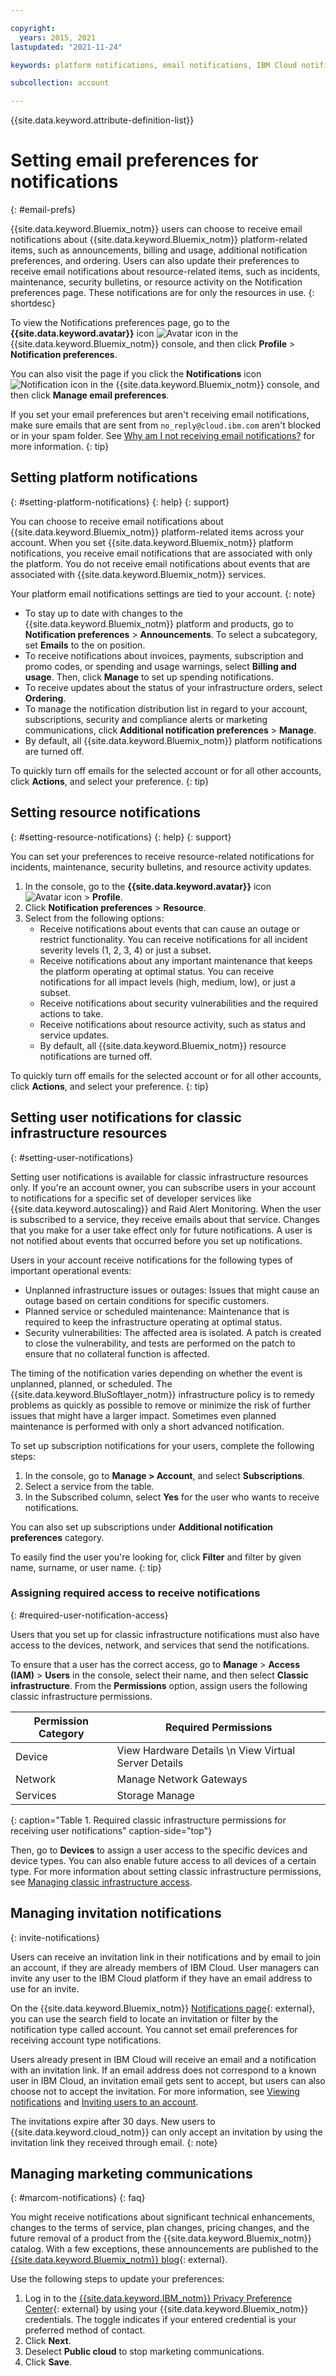 ```yaml
---

copyright:
  years: 2015, 2021
lastupdated: "2021-11-24"

keywords: platform notifications, email notifications, IBM Cloud notifications, notification preferences, email preferences, user notifications, infrastructure notifications

subcollection: account

---
```


{{site.data.keyword.attribute-definition-list}}


# Setting email preferences for notifications
{: #email-prefs}

{{site.data.keyword.Bluemix_notm}} users can choose to receive email notifications about {{site.data.keyword.Bluemix_notm}} platform-related items, such as announcements, billing and usage, additional notification preferences, and ordering. Users can also update their preferences to receive email notifications about resource-related items, such as incidents, maintenance, security bulletins, or resource activity on the Notification preferences page. These notifications are for only the resources in use.
{: shortdesc}

To view the Notifications preferences page, go to the **{{site.data.keyword.avatar}}** icon ![Avatar icon](../icons/i-avatar-icon.svg "Avatar") in the {{site.data.keyword.Bluemix_notm}} console, and then click **Profile** > **Notification preferences**.

You can also visit the page if you click the **Notifications** icon ![Notification icon](../icons/Notification.svg "Notification") in the {{site.data.keyword.Bluemix_notm}} console, and then click **Manage email preferences**.

If you set your email preferences but aren't receiving email notifications, make sure emails that are sent from `no_reply@cloud.ibm.com` aren't blocked or in your spam folder. See [Why am I not receiving email notifications?](/docs/account?topic=account-ts_email_notifications) for more information. 
{: tip}

## Setting platform notifications
{: #setting-platform-notifications}
{: help} 
{: support}

You can choose to receive email notifications about {{site.data.keyword.Bluemix_notm}} platform-related items across your account. When you set {{site.data.keyword.Bluemix_notm}} platform notifications, you receive email notifications that are associated with only the platform. You do not receive email notifications about events that are associated with {{site.data.keyword.Bluemix_notm}} services.

Your platform email notifications settings are tied to your account.
{: note}

* To stay up to date with changes to the {{site.data.keyword.Bluemix_notm}} platform and products, go to **Notification preferences** > **Announcements**. To select a subcategory, set **Emails** to the on position.
* To receive notifications about invoices, payments, subscription and promo codes, or spending and usage warnings, select **Billing and usage**. Then, click **Manage** to set up spending notifications.
* To receive updates about the status of your infrastructure orders, select **Ordering**.  
* To manage the notification distribution list in regard to your account, subscriptions, security and compliance alerts or marketing communications, click **Additional notification preferences** > **Manage**.
* By default, all {{site.data.keyword.Bluemix_notm}} platform notifications are turned off.

To quickly turn off emails for the selected account or for all other accounts, click **Actions**, and select your preference.
{: tip}
  
## Setting resource notifications
{: #setting-resource-notifications}
{: help} 
{: support}

You can set your preferences to receive resource-related notifications for incidents, maintenance, security bulletins, and resource activity updates.  

1. In the console, go to the **{{site.data.keyword.avatar}}** icon ![Avatar icon](../icons/i-avatar-icon.svg "Avatar") &gt; **Profile**.
2. Click **Notification preferences** > **Resource**.
3. Select from the following options: 
   * Receive notifications about events that can cause an outage or restrict functionality. You can receive notifications for all incident severity levels (1, 2, 3, 4) or just a subset. 
   * Receive notifications about any important maintenance that keeps the platform operating at optimal status. You can receive notifications for all impact levels (high, medium, low), or just a subset.
   * Receive notifications about security vulnerabilities and the required actions to take.
   * Receive notifications about resource activity, such as status and service updates. 
   * By default, all {{site.data.keyword.Bluemix_notm}} resource notifications are turned off.
  
To quickly turn off emails for the selected account or for all other accounts, click **Actions**, and select your preference.
{: tip}

## Setting user notifications for classic infrastructure resources
{: #setting-user-notifications}

Setting user notifications is available for classic infrastructure resources only. If you're an account owner, you can subscribe users in your account to notifications for a specific set of developer services like {{site.data.keyword.autoscaling}} and Raid Alert Monitoring. When the user is subscribed to a service, they receive emails about that service. Changes that you make for a user take effect only for future notifications. A user is not notified about events that occurred before you set up notifications.

Users in your account receive notifications for the following types of important operational events:

* Unplanned infrastructure issues or outages: Issues that might cause an outage based on certain conditions for specific customers.
* Planned service or scheduled maintenance: Maintenance that is required to keep the infrastructure operating at optimal status.
* Security vulnerabilities: The affected area is isolated. A patch is created to close the vulnerability, and tests are performed on the patch to ensure that no collateral function is affected.

The timing of the notification varies depending on whether the event is unplanned, planned, or scheduled. The {{site.data.keyword.BluSoftlayer_notm}} infrastructure policy is to remedy problems as quickly as possible to remove or minimize the risk of further issues that might have a larger impact. Sometimes even planned maintenance is performed with only a short advanced notification.

To set up subscription notifications for your users, complete the following steps:

1. In the console, go to **Manage > Account**, and select **Subscriptions**.
2. Select a service from the table.
3. In the Subscribed column, select **Yes** for the user who wants to receive notifications.

You can also set up subscriptions under **Additional notification preferences** category.

To easily find the user you're looking for, click **Filter** and filter by given name, surname, or user name.
{: tip}

### Assigning required access to receive notifications
{: #required-user-notification-access}

Users that you set up for classic infrastructure notifications must also have access to the devices, network, and services that send the notifications.

To ensure that a user has the correct access, go to **Manage** > **Access (IAM)** > **Users** in the console, select their name, and then select **Classic infrastructure**. From the **Permissions** option, assign users the following classic infrastructure permissions.

| Permission Category | Required Permissions |
| ------------------- | -------------------- |
| Device              | View Hardware Details  \n View Virtual Server Details |
| Network             | Manage Network Gateways |
| Services            | Storage Manage |
{: caption="Table 1. Required classic infrastructure permissions for receiving user notifications" caption-side="top"}

Then, go to **Devices** to assign a user access to the specific devices and device types. You can also enable future access to all devices of a certain type. For more information about setting classic infrastructure permissions, see [Managing classic infrastructure access](/docs/account?topic=account-mngclassicinfra).

## Managing invitation notifications
{: invite-notifications}

Users can receive an invitation link in their notifications and by email to join an account, if they are already members of IBM Cloud. User managers can invite any user to the IBM Cloud platform if they have an email address to use for an invite. 

On the {{site.data.keyword.Bluemix_notm}} [Notifications page](https://cloud.ibm.com/user/notifications){: external}, you can use the search field to locate an invitation or filter by the notification type called account. You cannot set email preferences for receiving account type notifications. 

Users already present in IBM Cloud will receive an email and a notification with an invitation link. If an email address does not correspond to a known user in IBM Cloud, an invitation email gets sent to accept, but users can also choose not to accept the invitation. For more information, see [Viewing notifications](/docs/get-support?topic=get-support-viewing-notifications) and [Inviting users to an account](/docs/account?topic=account-iamuserinv).

The invitations expire after 30 days. New users to {{site.data.keyword.cloud_notm}} can only accept an invitation by using the invitation link they received through email.
{: note}


## Managing marketing communications
{: #marcom-notifications}
{: faq}

You might receive notifications about significant technical enhancements, changes to the terms of service, plan changes, pricing changes, and the future removal of a product from the {{site.data.keyword.Bluemix_notm}} catalog. With a few exceptions, these announcements are published to the [{{site.data.keyword.Bluemix_notm}} blog](https://www.ibm.com/cloud/blog/announcements){: external}. 

Use the following steps to update your preferences: 

1. Log in to the [{{site.data.keyword.IBM_notm}} Privacy Preference Center](https://myibm.ibm.com/profile/dataprivacypreferences/consent/us-en){: external}  by using your {{site.data.keyword.Bluemix_notm}} credentials. The toggle indicates if your entered credential is your preferred method of contact. 
1. Click **Next**.
1. Deselect **Public cloud** to stop marketing communications. 
1. Click **Save**.
